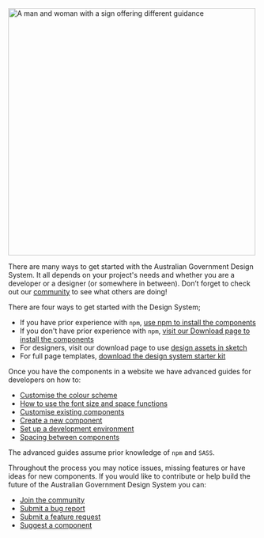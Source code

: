 <img src="/assets/img/artwork-getting-started.png" alt="A man and woman with a sign offering different guidance" width="500"/>

There are many ways to get started with the Australian Government Design System. It all depends on your project's needs and whether you are a developer or a designer (or somewhere in between). Don’t forget to check out our [community](https://community.digital.gov.au/c/designsystem) to see what others are doing!

There are four ways to get started with the Design System;

- If you have prior experience with `npm`, [use npm to install the components](get-started/npm-install)
- If you don't have prior experience with `npm`, [visit our Download page to install the components](get-started/download-page)
- For designers, visit our download page to use [design assets in sketch](get-started/design-assets)
- For full page templates, [download the design system starter kit](get-started/starter-kit)

Once you have the components in a website we have advanced guides for developers on how to:

- [Customise the colour scheme](get-started/customise-color)
- [How to use the font size and space functions](get-started/font-size-space)
- [Customise existing components](get-started/customise-components)
- [Create a new component](get-started/create-components)
- [Set up a development environment](get-started/development-environment)
- [Spacing between components](get-started/spacing-between-components)

The advanced guides assume prior knowledge of `npm` and `SASS`. 

Throughout the process you may notice issues, missing features or have ideas for new components. If you would like to contribute or help build the future of the Australian Government Design System you can:

- [Join the community](/community)
- [Submit a bug report](https://github.com/govau/design-system-components/issues/new?template=----bug-report.md)
- [Submit a feature request](https://github.com/govau/design-system-components/issues/new?template=---feature-request.md)
- [Suggest a component](https://community.digital.gov.au/c/designsystem/suggest-a-component)
